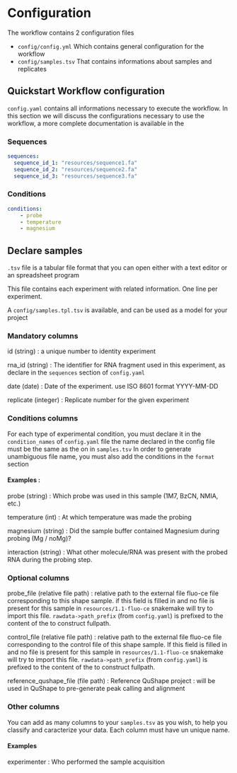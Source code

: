 # Configuration 

The workflow contains 2 configuration files

- `config/config.yml` Which contains general configuration for the workflow
- `config/samples.tsv` That contains informations about samples and replicates

## Quickstart Workflow configuration 

`config.yaml` contains all informations necessary to execute the workflow. 
In this section we will discuss the configurations necessary to use the workflow, a more complete documentation is available in the 


### Sequences
```yaml
sequences:
  sequence_id_1: "resources/sequence1.fa"
  sequence_id_2: "resources/sequence2.fa"
  sequence_id_3: "resources/sequence3.fa"
```

### Conditions
```yaml
conditions:
    - probe
    - temperature
    - magnesium
```



## Declare samples 

`.tsv` file is a tabular file format that you can open either with a text editor or an spreadsheet program

This file contains each experiment with related information. One line per experiment.

A `config/samples.tpl.tsv` is available, and can be used as a model for your project

### Mandatory columns

id (string)
: a unique number to identity experiment

rna_id (string)
: The identifier for RNA fragment used in this experiment, as declare in the `sequences` section of `config.yaml`

date (date)
: Date of the experiment. use ISO 8601 format YYYY-MM-DD 

replicate (integer)
: Replicate number for the given experiment


### Conditions columns
For each type of experimental condition, you must declare it in the `condition_names` of `config.yaml` file the name declared in the config file must be the same as the on in `samples.tsv`
In order to generate unambiguous file name, you must also add the conditions in the `format` section




#### Examples :

probe (string)
: Which probe was used in this sample (1M7, BzCN, NMIA, etc.)

temperature (int)
: At which temperature was made the probing

magnesium (string)
: Did the sample buffer contained Magnesium during probing (Mg / noMg)?

interaction (string)
: What other molecule/RNA was present with the probed RNA during the probing step.

### Optional columns

probe_file (relative file path)
: relative path to the external file fluo-ce file corresponding to this shape sample. if this field is filled in and no file is present for this sample in `resources/1.1-fluo-ce` snakemake will try to import this file. `rawdata->path_prefix` (from `config.yaml`) is prefixed to the content of the to construct fullpath.

control_file (relative file path)
: relative path to the external file fluo-ce file corresponding to the control file of this shape sample. If this field is filled in and no file is present for this sample in `resources/1.1-fluo-ce` snakemake will try to import this file. `rawdata->path_prefix` (from `config.yaml`) is prefixed to the content of the to construct fullpath.

reference_qushape_file (file path)
: Reference QuShape project : will be used in QuShape to pre-generate peak calling and alignment

### Other columns
You can add as many columns to your `samples.tsv` as you wish, to help you classify and caracterize your data. Each column must have un unique name.


#### Examples

experimenter
: Who performed the sample acquisition
